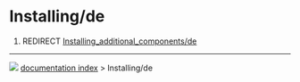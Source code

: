# Installing/de
1.  REDIRECT [Installing_additional_components/de](Installing_additional_components/de.md)



---
![](images/Button_right.svg) [documentation index](../README.md) > Installing/de
